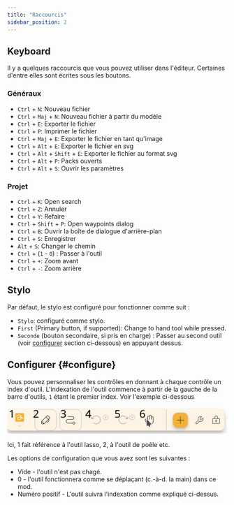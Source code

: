 ```yaml
---
title: "Raccourcis"
sidebar_position: 2
---
```



## Keyboard

Il y a quelques raccourcis que vous pouvez utiliser dans l'éditeur. Certaines d'entre elles sont écrites sous les boutons.

### Généraux

* `Ctrl` + `N`: Nouveau fichier
* `Ctrl` + `Maj` + `N`: Nouveau fichier à partir du modèle
* `Ctrl` + `E`: Exporter le fichier
* `Ctrl` + `P`: Imprimer le fichier
* `Ctrl` + `Maj` + `E`: Exporter le fichier en tant qu'image
* `Ctrl` + `Alt` + `E`: Exporter le fichier en svg
* `Ctrl` + `Alt` + `Shift` + `E`: Exporter le fichier au format svg
* `Ctrl` + `Alt` + `P`: Packs ouverts
* `Ctrl` + `Alt` + `S`: Ouvrir les paramètres

### Projet

* `Ctrl` + `K`: Open search
* `Ctrl` + `Z`: Annuler
* `Ctrl` + `Y`: Refaire
* `Ctrl` + `Shift` + `P`: Open waypoints dialog
* `Ctrl` + `B`: Ouvrir la boîte de dialogue d'arrière-plan
* `Ctrl` + `S`: Enregistrer
* `Alt` + `S`: Changer le chemin
* `Ctrl` + (`1` - `0`) : Passer à l'outil
* `Ctrl` + `+`: Zoom avant
* `Ctrl` + `-`: Zoom arrière

## Stylo

Par défaut, le stylo est configuré pour fonctionner comme suit :
* `Stylo`: configuré comme stylo.
* `First` (Primary button, if supported): Change to hand tool while pressed.
* `Seconde` (bouton secondaire, si pris en charge) : Passer au second outil (voir [configurer](#configure) section ci-dessous) en appuyant dessus.



## Configurer {#configure}

Vous pouvez personnaliser les contrôles en donnant à chaque contrôle un index d'outil. L'indexation de l'outil commence à partir de la gauche de la barre d'outils, `1` étant le premier index. Voir l'exemple ci-dessous

![barre d'outils numérotée](toolbar_numbered.png)

Ici, 1 fait référence à l'outil lasso, 2, à l'outil de poêle etc.

Les options de configuration que vous avez sont les suivantes :

* Vide - l'outil n'est pas chagé.
* 0 - l'outil fonctionnera comme se déplaçant (c.-à-d. la main) dans ce mod.
* Numéro positif - L'outil suivra l'indexation comme expliqué ci-dessus. 


